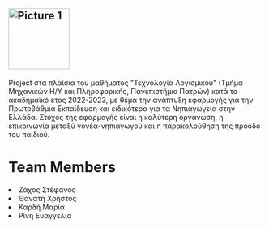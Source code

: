 ##  <img width="120" alt="Picture 1" src="https://user-images.githubusercontent.com/126786162/236292786-e7074d7f-7151-4fbf-8284-7d62dc2e45a4.png">

Project στα πλαίσια του μαθήματος "Τεχνολογία Λογισμικού" (Τμήμα Μηχανικών Η/Υ και Πληροφορικής, Πανεπιστήμιο Πατρών) κατά το ακαδημαϊκό έτος 2022-2023, με θέμα την ανάπτυξη εφαρμογής για την Πρωτοβάθμια Εκπαίδευση και ειδικότερα για τα Νηπιαγωγεία στην Ελλάδα. Στόχος της εφαρμογής είναι η καλύτερη οργάνωση, η επικοινωνία μεταξύ γονέα-νηπιαγωγού και η παρακολούθηση της πρόοδο του παιδιού. 

<h1> Team Members </h1>
<li>Ζάχος Στέφανος
<li>Θανάτη Χρήστος
<li>Καρδή Μαρία
<li>Ρίνη Ευαγγελία
